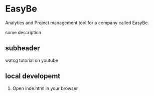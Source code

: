 # EasyBe
Analytics and Project management tool for a company called EasyBe.

some description

## subheader

watcg tutorial on youtube

## local developemt 

1. Open inde.html in your browser
 
